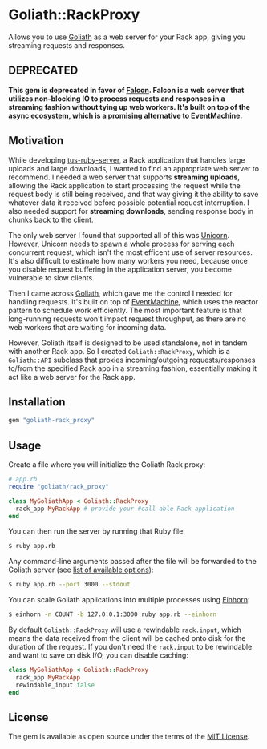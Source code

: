 # Goliath::RackProxy

Allows you to use [Goliath] as a web server for your Rack app, giving you
streaming requests and responses.

## DEPRECATED

**This gem is deprecated in favor of [Falcon]. Falcon is a web server that
utilizes non-blocking IO to process requests and responses in a streaming
fashion without tying up web workers. It's built on top of the [async
ecosystem], which is a promising alternative to EventMachine.**

## Motivation

While developing [tus-ruby-server], a Rack application that handles large
uploads and large downloads, I wanted to find an appropriate web server to
recommend. I needed a web server that supports **streaming uploads**, allowing
the Rack application to start processing the request while the request body is
still being received, and that way giving it the ability to save whatever data
it received before possible potential request interruption. I also needed
support for **streaming downloads**, sending response body in chunks back to
the client.

The only web server I found that supported all of this was [Unicorn]. However,
Unicorn needs to spawn a whole process for serving each concurrent request,
which isn't the most efficent use of server resources. It's also difficult to
estimate how many workers you need, because once you disable request buffering
in the application server, you become vulnerable to slow clients.

Then I came across [Goliath], which gave me the control I needed for handling
requests. It's built on top of [EventMachine], which uses the reactor pattern
to schedule work efficiently. The most important feature is that long-running
requests won't impact request throughput, as there are no web workers that are
waiting for incoming data.

However, Goliath itself is designed to be used standalone, not in tandem with
another Rack app. So I created `Goliath::RackProxy`, which is a `Goliath::API`
subclass that proxies incoming/outgoing requests/responses to/from the
specified Rack app in a streaming fashion, essentially making it act like a web
server for the Rack app.

## Installation

```rb
gem "goliath-rack_proxy"
```

## Usage

Create a file where you will initialize the Goliath Rack proxy:

```rb
# app.rb
require "goliath/rack_proxy"

class MyGoliathApp < Goliath::RackProxy
  rack_app MyRackApp # provide your #call-able Rack application
end
```

You can then run the server by running that Ruby file:

```sh
$ ruby app.rb
```

Any command-line arguments passed after the file will be forwarded to the
Goliath server (see [list of available options][goliath server options]):

```sh
$ ruby app.rb --port 3000 --stdout
```

You can scale Goliath applications into multiple processes using [Einhorn]:

```sh
$ einhorn -n COUNT -b 127.0.0.1:3000 ruby app.rb --einhorn
```

By default `Goliath::RackProxy` will use a rewindable `rack.input`, which means
the data received from the client will be cached onto disk for the duration of
the request. If you don't need the `rack.input` to be rewindable and want to
save on disk I/O, you can disable caching:

```rb
class MyGoliathApp < Goliath::RackProxy
  rack_app MyRackApp
  rewindable_input false
end
```

## License

The gem is available as open source under the terms of the [MIT License](http://opensource.org/licenses/MIT).

[Falcon]: https://github.com/socketry/falcon
[async ecosystem]: https://github.com/socketry
[Goliath]: https://github.com/postrank-labs/goliath
[EventMachine]: https://github.com/eventmachine/eventmachine
[tus-ruby-server]: https://github.com/janko-m/tus-ruby-server
[Unicorn]: https://github.com/defunkt/unicorn
[goliath server options]: https://github.com/postrank-labs/goliath/wiki/Server
[Einhorn]: https://github.com/stripe/einhorn
